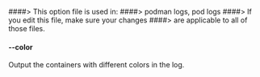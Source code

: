 ####> This option file is used in:
####>   podman logs, pod logs
####> If you edit this file, make sure your changes
####> are applicable to all of those files.
#### **--color**

Output the containers with different colors in the log.
